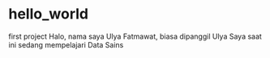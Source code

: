 # hello_world
first project
Halo, nama saya Ulya Fatmawat, biasa dipanggil Ulya
Saya saat ini sedang mempelajari Data Sains 
